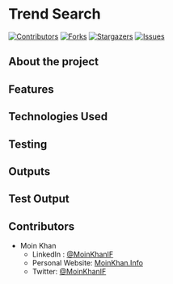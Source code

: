 # Trend Search

[![Contributors][contributors-shield]][contributors-url]
[![Forks][forks-shield]][forks-url]
[![Stargazers][stars-shield]][stars-url]
[![Issues][issues-shield]][issues-url]

## About the project

## Features

## Technologies Used

## Testing

## Outputs

## Test Output

## Contributors

* Moin Khan
  * LinkedIn : [@MoinKhanIF](https://www.linkedin.com/in/moinkhanif/)
  * Personal Website: [MoinKhan.Info](https://moinkhan.info)
  * Twitter: [@MoinKhanIF](https://twitter.com/MoinKhanIF)
  
<!-- MARKDOWN LINKS & IMAGES -->

[contributors-shield]: https://img.shields.io/github/contributors/moinkhanif/enumerables.svg?style=flat-square
[contributors-url]: https://github.com/moinkhanif/enumerables/graphs/contributors
[forks-shield]: https://img.shields.io/github/forks/moinkhanif/enumerables.svg?style=flat-square
[forks-url]: https://github.com/moinkhanif/enumerables/network/members
[stars-shield]: https://img.shields.io/github/stars/moinkhanif/enumerables.svg?style=flat-square
[stars-url]: https://github.com/moinkhanif/enumerables/stargazers
[issues-shield]: https://img.shields.io/github/issues/moinkhanif/enumerables.svg?style=flat-square
[issues-url]: https://github.com/moinkhanif/enumerables/issues
